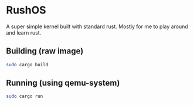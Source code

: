 # RushOS
A super simple kernel built with standard rust. Mostly for me to play around and learn rust.

## Building (raw image)
```bash
sudo cargo build
```

## Running (using qemu-system)
```bash
sudo cargo run
```